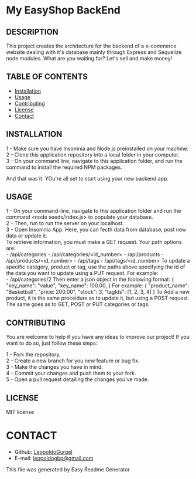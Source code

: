 # My EasyShop BackEnd

## DESCRIPTION
This project creates the architecture for the backend of a e-commerce website dealing with it's database mainly through Express and Sequelize node modules. What are you waiting for? Let's sell and make money!

## TABLE OF CONTENTS
* [Installation](#installation)
* [Usage](#instructions)
* [Contributing](#contribution)
* [License](#license)
* [Contact](#contact)



## INSTALLATION
1 - Make sure you have Insomnia and Node.js preinstalled on your machine.  
2 - Clone this application repository into a local folder in your computer.  
3 - On your command line, navigate to this application folder, and run the command <npm install> to install the required NPM packages.  
   
And that was it. YOu're all set to start using your new backend app.  


## USAGE
1 - On your command-line, navigate to this application folder and run the command <node seeds/index.js> to populate your database.  
2 - Then, run <node server.js> to run the server on your localhost.  
3 - Open Insomnia App. Here, you can fecth data from database, post new data or update it.  
	To retrieve information, you must make a GET request. Your path options are:  
		- /api/categories
		- /api/categories/<id_number>
		- /api/products
		- /api/products/<id_number>
		- /api/tags
		- /api/tags/<id_number>
	To update a specific category, product or tag, use the paths above specifying the id of the data you want to update using a PUT request. For example:  
		- /api/categories/2
	Then enter a json object in the foolowing format:
		{
		"key_name": "value",
		"key_name": 100.00,
		}
	For example: 
		    {
      			"product_name": "Basketball",
      			"price: 200.00",
      			"stock": 3,
      			"tagIds": [1, 2, 3, 4]
    			}
	To Add a new product, it is the same proceidure as to update it, but using a POST request. The same goes as to GET, POST or PUT categories or tags.


## CONTRIBUTING
You are welcome to help if you have any ideas to improve our project! If you want to do so, just follow these steps:

1 - Fork the repository.  
2 - Create a new branch for you new feature or bug fix.  
3 - Make the changes you have in mind.  
4 - Commit your changes and push them to your fork.  
5 - Open a pull request detailing the changes you've made.

## LICENSE
MIT license

# CONTACT
* Github: [LeopoldoGurgel](https://github.com/LeopoldoGurgel)
* E-mail: leopoldogbp@gmail.com

This file was generated by Easy Readme Generator